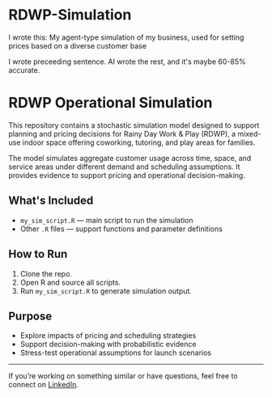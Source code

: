 # RDWP-Simulation
I wrote this: My agent-type simulation of my business, used for setting prices based on a diverse customer base

I wrote preceeding sentence. AI wrote the rest, and it's maybe 60-85% accurate.

# RDWP Operational Simulation

This repository contains a stochastic simulation model designed to support planning and pricing decisions for Rainy Day Work & Play (RDWP), a mixed-use indoor space offering coworking, tutoring, and play areas for families.

The model simulates aggregate customer usage across time, space, and service areas under different demand and scheduling assumptions. It provides evidence to support pricing and operational decision-making.

## What's Included

- `my_sim_script.R` — main script to run the simulation
- Other `.R` files — support functions and parameter definitions

## How to Run

1. Clone the repo.
2. Open R and source all scripts.
3. Run `my_sim_script.R` to generate simulation output.

## Purpose

- Explore impacts of pricing and scheduling strategies
- Support decision-making with probabilistic evidence
- Stress-test operational assumptions for launch scenarios

---

If you’re working on something similar or have questions, feel free to connect on [LinkedIn](https://www.linkedin.com/in/your-profile).
